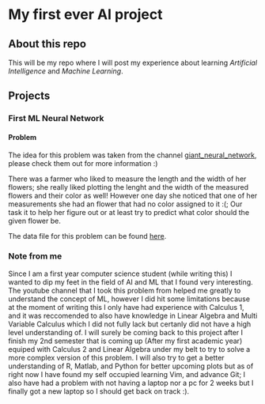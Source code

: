 # My first ever AI project

## About this repo

This will be my repo where I will post my experience about learning *Artificial Intelligence* and *Machine Learning*.

## Projects

### First ML Neural Network

#### Problem

The idea for this problem was taken from the channel [giant_neural_network](https://www.youtube.com/@giantneuralnetwork), please check them out for more information :)

There was a farmer who liked to measure the length and the width of her flowers; she really liked plotting the lenght and the width of the measured flowers and their color as well!
However one day she noticed that one of her measurements she had an flower that had no color assigned to it :(; Our task it to help her figure out or at least try to predict what color should
the given flower be.

The data file for this problem can be found [here](https://github.com/EmreArapcicUevak/First-Project-About-AI/blob/readMe/data/data.txt).

### Note from me

Since I am a first year computer science student (while writing this) I wanted to dip my feet in the field of AI and ML that I found very interesting.
The youtube channel that I took this problem from helped me greatly to understand the concept of ML, however I did hit some limitations because at the moment of writing this I only
have had experience with Calculus 1, and it was reccomended to also have knowledge in Linear Algebra and Multi Variable Calculus which I did not fully lack but certanly did not have a high level
understanding of. I will surely be coming back to this project after I finish my 2nd semester that is coming up (After my first academic year) equiped with Calculus 2 and Linear Algebra under my belt
to try to solve a more complex version of this problem. I will also try to get a better understanding of R, Matlab, and Python for better upcoming plots but as of right now I have found my self
occupied learning Vim, and advance Git; I also have had a problem with not having a laptop nor a pc for 2 weeks but I finally got a new laptop so I should get back on track :).
